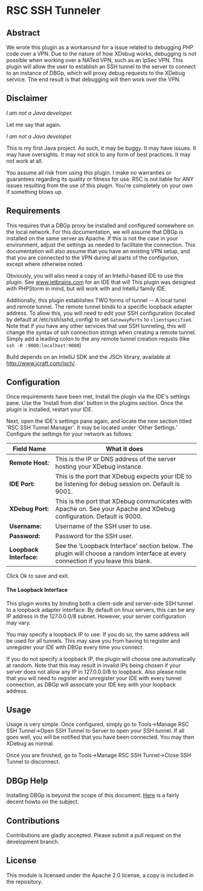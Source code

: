 RSC SSH Tunneler
================

## Abstract

We wrote this plugin as a workaround for a issue related to debugging PHP code over a VPN.  Due to the nature of how XDebug works,
debugging is not possible when working over a NATed VPN, such as an IpSec VPN.  This plugin will allow the user to establish
an SSH tunnel to the server to connect to an instance of DBGp, which will proxy debug requests to the XDebug service.  The
end result is that debugging will then work over the VPN.

## Disclaimer

*I am not a Java developer.*

Let me say that again.

*I am not a Java developer.*

This is my first Java project.  As such, it may be buggy.  It may have issues.  It may have oversights.  It may not
stick to any form of best practices.  It may not work at all.

You assume all risk from using this plugin.  I make no warranties or guarantees regarding its quality or fitness for use.
RSC is not liable for ANY issues resulting from the use of this plugin.  You're completely on your own if something blows up.

## Requirements

This requires that a DBGp proxy be installed and configured somewhere on the local network.  For this documentation, we will
assume that DBGp is installed on the same server as Apache.  If this is not the case in your environment, adjust the settings
as needed to facilitate the connection.  This documentation will also assume that you have an existing VPN setup, and that
you are connected to the VPN during all parts of the configurion, except where otherwise noted.

Obviously, you will also need a copy of an IntelliJ-based IDE to use this plugin.  See www.jetbrains.com for an IDE that will
This plugin was designed with PHPStorm in mind, but will work with and IntelliJ family IDE.

Additionally, this plugin establishes TWO forms of tunnel -- A local tunel and remote tunnel.  The remote tunnel binds to a
specific loopback adapter address.  To allow this, you will need to edit your SSH configuration (located by default at /etc/ssh/sshd_config) to set `GatewayPorts`
to `clientspecified`.  Note that if you have any other services that use SSH tunneling, this will change the syntax of
ssh connection strings when creating a remote tunnel.  Simply add a leading colon to the any remote tunnel creation requsts (like `ssh -R :9000:localhost:9000`)

Build depends on an IntelliJ SDK and the JSCh library, available at http://www.jcraft.com/jsch/.

## Configuration

Once requirements have been met, Install the plugin via the IDE's settings pane.  Use the 'Install from disk' button in the
plugins section.  Once the plugin is installed, restart your IDE.

Next, open the IDE's settings pane again, and locate the new section titled 'RSC SSH Tunnel Manager'.  It may be located
under 'Other Settings.'  Configure the settings for your network as follows:

| Field Name              | What it does                                                                                                                       |
|-------------------------|------------------------------------------------------------------------------------------------------------------------------------|
| **Remote Host:**        | This is the IP or DNS address of the server hosting your XDebug instance.                                                          | 
| **IDE Port:**           | This is the port that XDebug expects your IDE to be listening for debug session on.  Default is 9001.                              |
| **XDebug Port:**        | This is the port that XDebug communicates with Apache on.  See your Apache and XDebug configuration.  Default is 9000.             |
| **Username:**           | Username of the SSH user to use.                                                                                                   |
| **Password:**           | Password for the SSH user.                                                                                                         |
| **Loopback Interface:** | See the 'Loopback Interface' section below.  The plugin will choose a random interface at every connection if you leave this blank.|

Click Ok to save and exit.

#### The Loopback Interface

This plugin works by binding both a client-side and server-side SSH tunnel to a loopback adapter interface.  By default on
linux servers, this can be any IP address in the 127.0.0.0/8 subnet.  However, your server configuration may vary.

You may specify a loopback IP to use.  If you do so, the same address will be used for all tunnels.  This may save you from
having to register and unregister your IDE with DBGp every time you connect.

If you do not specify a loopback IP, the plugin will choose one automatically at random.  Note that this may result in invalid IPs
being chosen if your server does not allow any IP in 127.0.0.0/8 to loopback.  Also please note that you will need to register
and unregister your IDE with every tunnel connection, as DBGp will associate your IDE key with your loopback address.

## Usage

Usage is very simple.  Once configured, simply go to Tools->Manage RSC SSH Tunnel->Open SSH Tunnel to Server to open your SSH tunnel.
If all goes well, you will be notified that you have been connected.  You may then XDebug as normal.

Once you are finished, go to Tools->Manage RSC SSH Tunnel->Close SSH Tunnel to disconnect.

## DBGp Help

Installing DBGp is beyond the scope of this document.  [Here](http://matthardy.net/blog/configuring-phpstorm-xdebug-dbgp-proxy-settings-remote-debugging-multiple-users/) is a
fairly decent howto on the subject.

## Contributions

Contributions are gladly accepted. Please submit a pull request on the development branch.

## License

This module is licensed under the Apache 2.0 license, a copy is included in the repository.
